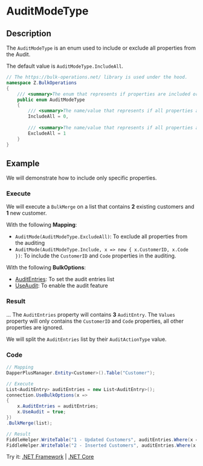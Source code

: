 # AuditModeType

## Description

The `AuditModeType` is an enum used to include or exclude all properties from the Audit.

The default value is `AuditModeType.IncludeAll`.

```csharp
// The https://bulk-operations.net/ library is used under the hood.
namespace Z.BulkOperations
{
    /// <summary>The enum that represents if properties are included or excluded.</summary>
    public enum AuditModeType
    {
		/// <summary>The name/value that represents if all properties are included.</summary>
        IncludeAll = 0,
		
		/// <summary>The name/value that represents if all properties are excluded.</summary>
        ExcludeAll = 1
    }
}
```

## Example

We will demonstrate how to include only specific properties.

### Execute

We will execute a `BulkMerge` on a list that contains **2** existing customers and **1** new customer.

With the following **Mapping**:

- `AuditMode(AuditModeType.ExcludeAll)`: To exclude all properties from the auditing
- `AuditMode(AuditModeType.Include, x => new { x.CustomerID, x.Code })`: To include the `CustomerID` and `Code` properties in the auditing.

With the following **BulkOptions**:
- [AuditEntries](audit-entries.md): To set the audit entries list
- [UseAudit](use-audit.md): To enable the audit feature

### Result

...
The `AuditEntries` property will contains **3** `AuditEntry`. The `Values` property will only contains the `CustomerID` and `Code` properties, all other properties are ignored.

We will split the `AuditEntries` list by their `AuditActionType` value.

### Code

```csharp
// Mapping
DapperPlusManager.Entity<Customer>().Table("Customer");

// Execute
List<AuditEntry> auditEntries = new List<AuditEntry>(); 
connection.UseBulkOptions(x => 
{ 
    x.AuditEntries = auditEntries; 
    x.UseAudit = true;
})
.BulkMerge(list);

// Result
FiddleHelper.WriteTable("1 - Updated Customers", auditEntries.Where(x => x.Action == AuditActionType.Update));
FiddleHelper.WriteTable("2 - Inserted Customers", auditEntries.Where(x => x.Action == AuditActionType.Insert));
```

Try it: [.NET Framework](https://dotnetfiddle.net/WTIe5L) | [.NET Core](https://dotnetfiddle.net/y4w1ZG)
